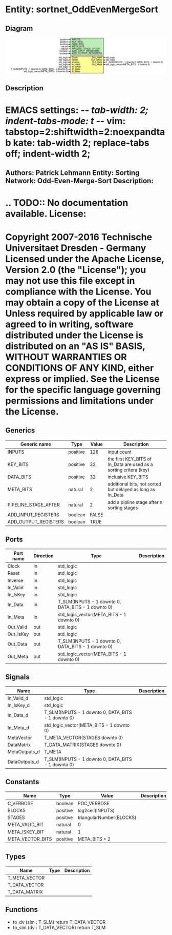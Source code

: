 # Entity: sortnet_OddEvenMergeSort

## Diagram

![Diagram](sortnet_OddEvenMergeSort.svg "Diagram")
## Description

EMACS settings: -*-  tab-width: 2; indent-tabs-mode: t -*-
vim: tabstop=2:shiftwidth=2:noexpandtab
kate: tab-width 2; replace-tabs off; indent-width 2;
=============================================================================
Authors:					Patrick Lehmann
Entity:					Sorting Network: Odd-Even-Merge-Sort
Description:
-------------------------------------
.. TODO:: No documentation available.
License:
=============================================================================
Copyright 2007-2016 Technische Universitaet Dresden - Germany
Licensed under the Apache License, Version 2.0 (the "License");
you may not use this file except in compliance with the License.
You may obtain a copy of the License at
Unless required by applicable law or agreed to in writing, software
distributed under the License is distributed on an "AS IS" BASIS,
WITHOUT WARRANTIES OR CONDITIONS OF ANY KIND, either express or implied.
See the License for the specific language governing permissions and
limitations under the License.
=============================================================================
## Generics

| Generic name         | Type     | Value | Description                                                       |
| -------------------- | -------- | ----- | ----------------------------------------------------------------- |
| INPUTS               | positive | 128   | input count                                                       |
| KEY_BITS             | positive | 32    | the first KEY_BITS of In_Data are used as a sorting critera (key) |
| DATA_BITS            | positive | 32    | inclusive KEY_BITS                                                |
| META_BITS            | natural  | 2     | additional bits, not sorted but delayed as long as In_Data        |
| PIPELINE_STAGE_AFTER | natural  | 2     | add a pipline stage after n sorting stages                        |
| ADD_INPUT_REGISTERS  | boolean  | FALSE |                                                                   |
| ADD_OUTPUT_REGISTERS | boolean  | TRUE  |                                                                   |
## Ports

| Port name | Direction | Type                                               | Description |
| --------- | --------- | -------------------------------------------------- | ----------- |
| Clock     | in        | std_logic                                          |             |
| Reset     | in        | std_logic                                          |             |
| Inverse   | in        | std_logic                                          |             |
| In_Valid  | in        | std_logic                                          |             |
| In_IsKey  | in        | std_logic                                          |             |
| In_Data   | in        | T_SLM(INPUTS - 1 downto 0, DATA_BITS - 1 downto 0) |             |
| In_Meta   | in        | std_logic_vector(META_BITS - 1 downto 0)           |             |
| Out_Valid | out       | std_logic                                          |             |
| Out_IsKey | out       | std_logic                                          |             |
| Out_Data  | out       | T_SLM(INPUTS - 1 downto 0, DATA_BITS - 1 downto 0) |             |
| Out_Meta  | out       | std_logic_vector(META_BITS - 1 downto 0)           |             |
## Signals

| Name          | Type                                               | Description |
| ------------- | -------------------------------------------------- | ----------- |
| In_Valid_d    | std_logic                                          |             |
| In_IsKey_d    | std_logic                                          |             |
| In_Data_d     | T_SLM(INPUTS - 1 downto 0, DATA_BITS - 1 downto 0) |             |
| In_Meta_d     | std_logic_vector(META_BITS - 1 downto 0)           |             |
| MetaVector    | T_META_VECTOR(STAGES downto 0)                     |             |
| DataMatrix    | T_DATA_MATRIX(STAGES downto 0)                     |             |
| MetaOutputs_d | T_META                                             |             |
| DataOutputs_d | T_SLM(INPUTS - 1 downto 0, DATA_BITS - 1 downto 0) |             |
## Constants

| Name             | Type     | Value                     | Description |
| ---------------- | -------- | ------------------------- | ----------- |
| C_VERBOSE        | boolean  |  POC_VERBOSE              |             |
| BLOCKS           | positive |  log2ceil(INPUTS)         |             |
| STAGES           | positive |  triangularNumber(BLOCKS) |             |
| META_VALID_BIT   | natural  |  0                        |             |
| META_ISKEY_BIT   | natural  |  1                        |             |
| META_VECTOR_BITS | positive |  META_BITS + 2            |             |
## Types

| Name          | Type | Description |
| ------------- | ---- | ----------- |
| T_META_VECTOR |      |             |
| T_DATA_VECTOR |      |             |
| T_DATA_MATRIX |      |             |
## Functions
- to_dv <font id="function_arguments">(slm : T_SLM) </font> <font id="function_return">return T_DATA_VECTOR </font>
- to_slm <font id="function_arguments">(dv : T_DATA_VECTOR) </font> <font id="function_return">return T_SLM </font>
